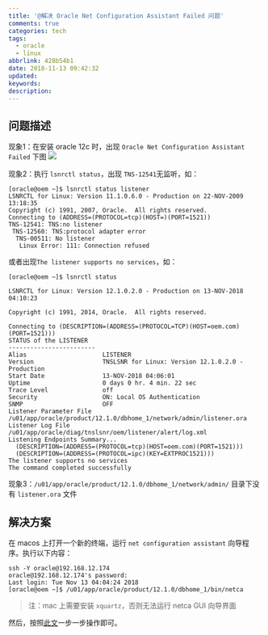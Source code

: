 ```yaml
---
title: '@解决 Oracle Net Configuration Assistant Failed 问题'
comments: true
categories: tech
tags:
  - oracle
  - linux
abbrlink: 428b54b1
date: 2018-11-13 09:42:32
updated:
keywords:
description:
---
```


## 问题描述

现象1：在安装 oracle 12c 时，出现 `Oracle Net Configuration Assistant Failed` 下图
![](http://ipic-markdown.oss-cn-shanghai.aliyuncs.com/blog/2018-11-12-181958.png)

现象2：执行 `lsnrctl status`，出现 `TNS-12541`无监听，如：
```shell
[oracle@oem ~]$ lsnrctl status listener
LSNRCTL for Linux: Version 11.1.0.6.0 - Production on 22-NOV-2009 13:18:35
Copyright (c) 1991, 2007, Oracle.  All rights reserved.
Connecting to (ADDRESS=(PROTOCOL=tcp)(HOST=)(PORT=1521))
TNS-12541: TNS:no listener
 TNS-12560: TNS:protocol adapter error
  TNS-00511: No listener
   Linux Error: 111: Connection refused
```
或者出现`The listener supports no services`，如：
```shell
[oracle@oem ~]$ lsnrctl status

LSNRCTL for Linux: Version 12.1.0.2.0 - Production on 13-NOV-2018 04:10:23

Copyright (c) 1991, 2014, Oracle.  All rights reserved.

Connecting to (DESCRIPTION=(ADDRESS=(PROTOCOL=TCP)(HOST=oem.com)(PORT=1521)))
STATUS of the LISTENER
------------------------
Alias                     LISTENER
Version                   TNSLSNR for Linux: Version 12.1.0.2.0 - Production
Start Date                13-NOV-2018 04:06:01
Uptime                    0 days 0 hr. 4 min. 22 sec
Trace Level               off
Security                  ON: Local OS Authentication
SNMP                      OFF
Listener Parameter File   /u01/app/oracle/product/12.1.0/dbhome_1/network/admin/listener.ora
Listener Log File         /u01/app/oracle/diag/tnslsnr/oem/listener/alert/log.xml
Listening Endpoints Summary...
  (DESCRIPTION=(ADDRESS=(PROTOCOL=tcp)(HOST=oem.com)(PORT=1521)))
  (DESCRIPTION=(ADDRESS=(PROTOCOL=ipc)(KEY=EXTPROC1521)))
The listener supports no services
The command completed successfully
```
现象3：`/u01/app/oracle/product/12.1.0/dbhome_1/network/admin/` 目录下没有 `listener.ora` 文件

## 解决方案

在 macos 上打开一个新的终端，运行 `net configuration assistant` 向导程序。执行以下内容：
```shell
ssh -Y oracle@192.168.12.174
oracle@192.168.12.174's password:
Last login: Tue Nov 13 04:04:24 2018
[oracle@oem ~]$ /u01/app/oracle/product/12.1.0/dbhome_1/bin/netca
```
> 注：mac 上需要安装 `xquartz`，否则无法运行 netca GUI 向导界面

然后，按照[此文](http://blog.51cto.com/werewolftj/1591893)一步一步操作即可。
